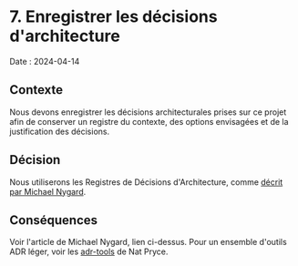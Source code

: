 # 7. Enregistrer les décisions d'architecture

Date : 2024-04-14

## Contexte

Nous devons enregistrer les décisions architecturales prises sur ce projet afin de conserver un registre du contexte, des options envisagées et de la justification des décisions.

## Décision

Nous utiliserons les Registres de Décisions d'Architecture, comme [décrit par Michael Nygard](http://thinkrelevance.com/blog/2011/11/15/documenting-architecture-decisions).

## Conséquences

Voir l'article de Michael Nygard, lien ci-dessus. Pour un ensemble d'outils ADR léger, voir les [adr-tools](https://github.com/npryce/adr-tools) de Nat Pryce.
